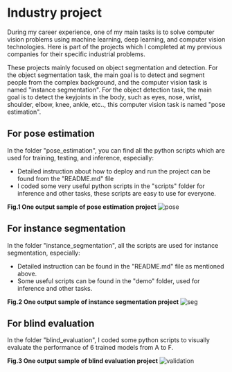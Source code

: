 # Industry project

During my career experience, one of my main tasks is to solve computer vision problems using machine learning, deep learning, and computer vision technologies.
Here is part of the projects which I completed at my previous companies for their specific industrial problems.

These projects mainly focused on object segmentation and detection. For the object segmentation task, the main goal is to detect and segment people from the complex background, and the computer vision task is named "instance segmentation". For the object detection task, the main goal is to detect the keyjoints in the body, such as eyes, nose, wrist, shoulder, elbow, knee, ankle, etc.., this computer vision task is named "pose estimation".

## For pose estimation

In the folder "pose_estimation", you can find all the python scripts which are used for training, testing, and inference, especially:

* Detailed instruction about how to deploy and run the project can be found from the "README.md" file 
* I coded some very useful python scripts in the "scripts" folder for inference and other tasks, these scripts are easy to use for everyone.

**Fig.1 One output sample of pose estimation project**
![pose](https://user-images.githubusercontent.com/91754487/135765222-2c86b3f2-79aa-40cf-9673-82124673769a.jpg)

## For instance segmentation

In the folder "instance_segmentation", all the scripts are used for instance segmentation, especially:

* Detailed instruction can be found in the "README.md" file as mentioned above.
* Some useful scripts can be found in the "demo" folder, used for inference and other tasks.

**Fig.2 One output sample of instance segmentation project**
![seg](https://user-images.githubusercontent.com/91754487/135765221-f146cbb6-095c-4b1d-b7e0-56b5080817ab.jpg)

## For blind evaluation

In the folder "blind_evaluation", I coded some python scripts to visually evaluate the performance of 6 trained models from A to F.

**Fig.3 One output sample of blind evaluation project**
![validation](https://user-images.githubusercontent.com/91754487/135765220-356489de-7f4e-4da8-82e2-3e71326586d7.jpg)


